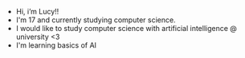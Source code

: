 - Hi, i’m Lucy!!
- I'm 17 and currently studying computer science.
- I would like to study computer science with artificial intelligence @ university <3
- I'm learning basics of AI 

